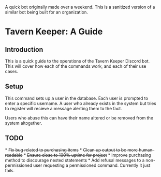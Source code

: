 A quick bot originally made over a weekend. This is a sanitized version of a similar bot being built for an organization.

<h1>Tavern Keeper: A Guide</h1>
<h2>Introduction</h2>
This is a quick guide to the operations of the Tavern Keeper Discord bot. This will cover how each of the commands work, and each of their use cases.

<h2>Setup</h2>
This command sets up a user in the database. Each user is prompted to enter a specific username. A user who already exists in the system but tries to register will recieve a message alerting them to the fact.

Users who abuse this can have their name altered or be removed from the system altogether.

<h2>TODO</h2>
   * <s>Fix bug related to purchasing items</s>
   * <s>Clean up output to be more human-readable</s>
   * <s>Ensure close to 100% uptime for project</s>
   * Improve purchasing method to discourage nested statements
   * Add refusal messages to a non-permissioned user requesting a permissioned command. Currently it just fails.
   
